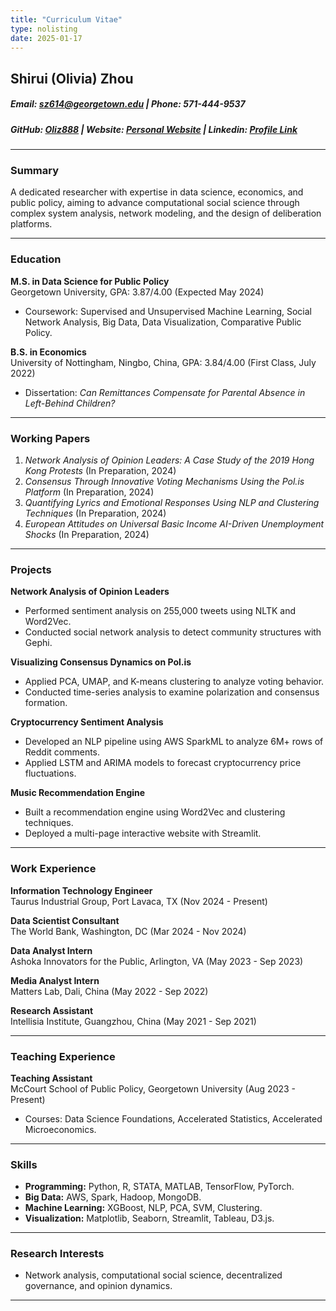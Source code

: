 ```yaml
---
title: "Curriculum Vitae"
type: nolisting
date: 2025-01-17 
---
```


## Shirui (Olivia) Zhou

##### **Email:** sz614@georgetown.edu  | **Phone:** 571-444-9537
##### **GitHub:** [Oliz888](https://github.com/Oliz888)  | **Website:** [Personal Website](https://oliz888.github.io) | **Linkedin:** [Profile Link](https://www.linkedin.com/in/olivia-zhou-9a2a0719a/) 

---
### Summary
A dedicated researcher with expertise in data science, economics, and public policy, aiming to advance computational social science through complex system analysis, network modeling, and the design of deliberation platforms.

---

### Education
**M.S. in Data Science for Public Policy**  
Georgetown University, GPA: 3.87/4.00 (Expected May 2024)  
- Coursework: Supervised and Unsupervised Machine Learning, Social Network Analysis, Big Data, Data Visualization, Comparative Public Policy.

**B.S. in Economics**  
University of Nottingham, Ningbo, China, GPA: 3.84/4.00 (First Class, July 2022)  
- Dissertation: *Can Remittances Compensate for Parental Absence in Left-Behind Children?*

---

### Working Papers
1. *Network Analysis of Opinion Leaders: A Case Study of the 2019 Hong Kong Protests* (In Preparation, 2024)  
2. *Consensus Through Innovative Voting Mechanisms Using the Pol.is Platform* (In Preparation, 2024)  
3. *Quantifying Lyrics and Emotional Responses Using NLP and Clustering Techniques* (In Preparation, 2024)  
4. *European Attitudes on Universal Basic Income AI-Driven Unemployment Shocks* (In Preparation, 2024)  

---

### Projects
**Network Analysis of Opinion Leaders**  
- Performed sentiment analysis on 255,000 tweets using NLTK and Word2Vec.  
- Conducted social network analysis to detect community structures with Gephi.

**Visualizing Consensus Dynamics on Pol.is**  
- Applied PCA, UMAP, and K-means clustering to analyze voting behavior.  
- Conducted time-series analysis to examine polarization and consensus formation.

**Cryptocurrency Sentiment Analysis**  
- Developed an NLP pipeline using AWS SparkML to analyze 6M+ rows of Reddit comments.  
- Applied LSTM and ARIMA models to forecast cryptocurrency price fluctuations.

**Music Recommendation Engine**  
- Built a recommendation engine using Word2Vec and clustering techniques.  
- Deployed a multi-page interactive website with Streamlit.

---

### Work Experience
**Information Technology Engineer**  
Taurus Industrial Group, Port Lavaca, TX (Nov 2024 - Present)  

**Data Scientist Consultant**  
The World Bank, Washington, DC (Mar 2024 - Nov 2024)  

**Data Analyst Intern**  
Ashoka Innovators for the Public, Arlington, VA (May 2023 - Sep 2023)  

**Media Analyst Intern**  
Matters Lab, Dali, China (May 2022 - Sep 2022)  

**Research Assistant**  
Intellisia Institute, Guangzhou, China (May 2021 - Sep 2021)  

---

### Teaching Experience
**Teaching Assistant**  
McCourt School of Public Policy, Georgetown University (Aug 2023 - Present)  
- Courses: Data Science Foundations, Accelerated Statistics, Accelerated Microeconomics.

---

### Skills
- **Programming:** Python, R, STATA, MATLAB, TensorFlow, PyTorch.  
- **Big Data:** AWS, Spark, Hadoop, MongoDB.  
- **Machine Learning:** XGBoost, NLP, PCA, SVM, Clustering.  
- **Visualization:** Matplotlib, Seaborn, Streamlit, Tableau, D3.js.

---

### Research Interests
- Network analysis, computational social science, decentralized governance, and opinion dynamics.

---
